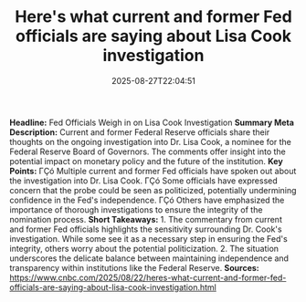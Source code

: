 ﻿---
title: "Here's what current and former Fed officials are saying about Lisa Cook investigation"
date: "2025-08-27T22:04:51"
category: "Markets"
summary: ""
slug: "heres what current and former fed officials are saying about"
source_urls:
  - "https://www.cnbc.com/2025/08/22/heres-what-current-and-former-fed-officials-are-saying-about-lisa-cook-investigation.html"
seo:
  title: "Here's what current and former Fed officials are saying about Lisa Cook investigation | Hash n Hedge"
  description: ""
  keywords: ["news", "markets", "brief"]
---
**Headline:** Fed Officials Weigh in on Lisa Cook Investigation  **Summary Meta Description:** Current and former Federal Reserve officials share their thoughts on the ongoing investigation into Dr. Lisa Cook, a nominee for the Federal Reserve Board of Governors. The comments offer insight into the potential impact on monetary policy and the future of the institution.  **Key Points:**  ΓÇó Multiple current and former Fed officials have spoken out about the investigation into Dr. Lisa Cook. ΓÇó Some officials have expressed concern that the probe could be seen as politicized, potentially undermining confidence in the Fed's independence. ΓÇó Others have emphasized the importance of thorough investigations to ensure the integrity of the nomination process.  **Short Takeaways:**  1. The commentary from current and former Fed officials highlights the sensitivity surrounding Dr. Cook's investigation. While some see it as a necessary step in ensuring the Fed's integrity, others worry about the potential politicization. 2. The situation underscores the delicate balance between maintaining independence and transparency within institutions like the Federal Reserve.  **Sources:** https://www.cnbc.com/2025/08/22/heres-what-current-and-former-fed-officials-are-saying-about-lisa-cook-investigation.html 
